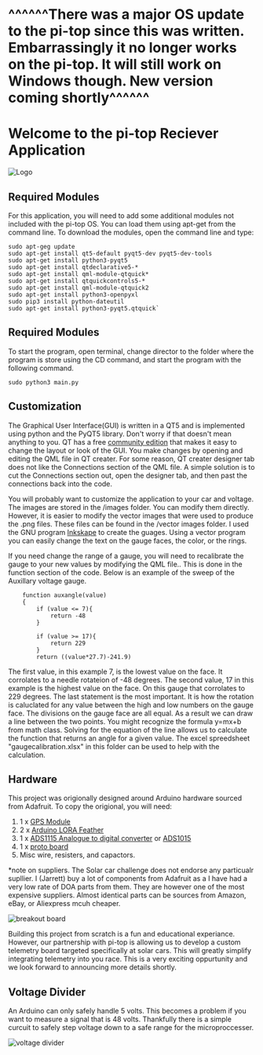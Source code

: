 # ^^^^^^There was a major OS update to the pi-top since this was written.  Embarrassingly it no longer works on the pi-top.  It will still work on Windows though.  New version coming shortly^^^^^^


# Welcome to the pi-top Reciever Application

![Logo](https://github.com/SolarCarChallenge/pi-top/blob/master/pi-top%20program/Solar%20Car%20Challenge%202_28_2018%204_22_34%20PM.png?raw=true)

## Required Modules

 For this application, you will need to add some additional modules not included with the pi-top OS.  You can load them using apt-get from the command line.  To download the modules, open the command line and type:

```
sudo apt-geg update
sudo apt-get install qt5-default pyqt5-dev pyqt5-dev-tools
sudo apt-get install python3-pyqt5
sudo apt-get install qtdeclarative5-*
sudo apt-get install qml-module-qtquick*
sudo apt-get install qtquickcontrols5-*
sudo apt-get install qml-module-qtquick2
sudo apt-get install python3-openpyxl
sudo pip3 install python-dateutil
sudo apt-get install python3-pyqt5.qtquick`
```

## Required Modules

To start the program, open terminal, change director to the folder where the program is store using the CD command, and start the program with the following command.

```
sudo python3 main.py
```

## Customization

The Graphical User Interface(GUI) is written in a QT5 and is implemented using python and the PyQT5 library.  Don't worry if that doesn't mean anything to you.  QT has a free [community edition](https://www.qt.io/download) that makes it easy to change the layout or look of the GUI. You make changes by opening and editing the QML file in QT creater.  For some reason, QT creater designer tab does not like the Connections section of the QML file.  A simple solution is to cut the Connections section out, open the designer tab, and then past the connections back into the code.  

You will probably want to customize the application to your car and voltage.  The images are stored in the /images folder.  You can modify them directly.  However, it is easier to modify the vector images that were used to produce the .png files.  These files can be found in the /vector images folder.  I used the GNU program [Inkskape](https://inkscape.org/en/) to create the guages.  Using a vector program you can easily change the text on the gauge faces, the color, or the rings.

If you need change the range of a gauge, you will need to recalibrate the gauge to your new values by modifying the QML file..  This is done in the function section of the code.  Below is an example of the sweep of the Auxillary voltage gauge.

```
    function auxangle(value)
    {
        if (value <= 7){
            return -48
        }

        if (value >= 17){
            return 229
        }
        return ((value*27.7)-241.9)
```

The first value, in this example 7, is the lowest value on the face.  It corrolates to a needle rotateion of -48 degrees.  The second value, 17 in this example is the highest value on the face.  On this gauge that corrolates to 229 degrees.  The last statement is the most important.  It is how the rotation is caluclated for any value between the high and low numbers on the gauge face.  The divisions on the gauge face are all equal.  As a result we can draw a line between the two points.  You might recognize the formula y=mx+b from math class.  Solving for the equation of the line allows us to calculate the function that returns an angle for a given value.  The excel spreedsheet "gaugecalibration.xlsx" in this folder can be used to help with the calculation.

## Hardware

This project was origionally designed around Arduino hardware sourced from Adafruit.  To copy the origional, you will need:
1. 1 x [GPS Module](https://www.adafruit.com/product/3133)
2. 2 x [Arduino LORA Feather](https://www.adafruit.com/product/3078)
3. 1 x [ADS1115 Analogue to digital converter](https://www.adafruit.com/product/1085) or [ADS1015](https://www.adafruit.com/product/1083)
4. 1 x [proto board](https://www.amazon.com/gp/product/B00LLO4Q7W/ref=oh_aui_detailpage_o00_s00?ie=UTF8&psc=1)
5. Misc wire, resisters, and capactors.

*note on suppliers.  The Solar car challenge does not endorse any particualr supllier.  I (Jarrett) buy a lot of components from Adafruit as a I have had a very low rate of DOA parts from them.  They are however one of the most expensive suppliers.  Almost identical parts can be sources from Amazon, eBay, or Aliexpress mcuh cheaper.

![breakout board](https://github.com/SolarCarChallenge/pi-top/blob/master/pi-top%20program/images/Layout2withbreadboard.png?raw=true)

Building this project from scratch is a fun and educational experiance.  However, our partnership with pi-top is allowing us to develop a custom telemetry board targeted specifically at solar cars.  This will greatly simplify integrating telemetry into you race.  This is a very exciting oppurtunity and we look forward to announcing more details shortly.

## Voltage Divider

An Arduino can only safely handle 5 volts.  This becomes a problem if you want to measure a signal that is 48 volts.  Thankfully there is a simple curcuit to safely step voltage down to a safe range for the microproccesser. 

![voltage divider](https://github.com/SolarCarChallenge/pi-top/blob/master/pi-top%20program/images/Voltagedivider.png?raw=true)
